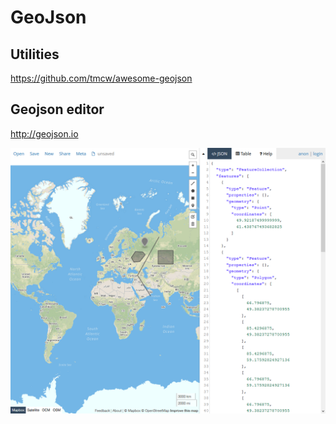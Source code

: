 ﻿# GeoJson 

## Utilities 

<https://github.com/tmcw/awesome-geojson>

## Geojson editor 

<http://geojson.io>

![Screenshot_2019-08-07 geojson io.png](../pic/Screenshot_2019-08-07_geojson_io.png)

